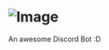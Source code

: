 # ![Image](https://raw.githubusercontent.com/ZippyMagician/CardBot/tree/master/images/PROFILEOUTLINE.png)
An awesome Discord Bot :D
